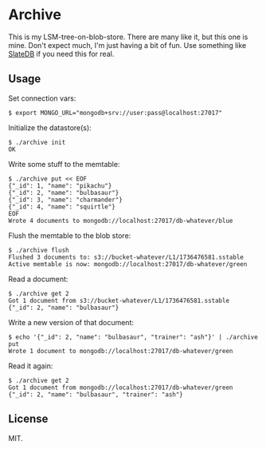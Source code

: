 # Archive

This is my LSM-tree-on-blob-store. There are many like it, but this one is mine.
Don't expect much, I'm just having a bit of fun. Use something like [SlateDB][]
if you need this for real.

## Usage

Set connection vars:

```console
$ export MONGO_URL="mongodb+srv://user:pass@localhost:27017"
```

Initialize the datastore(s):

```console
$ ./archive init
OK
```

Write some stuff to the memtable:

```console
$ ./archive put << EOF
{"_id": 1, "name": "pikachu"}
{"_id": 2, "name": "bulbasaur"}
{"_id": 3, "name": "charmander"}
{"_id": 4, "name": "squirtle"}
EOF
Wrote 4 documents to mongodb://localhost:27017/db-whatever/blue
```

Flush the memtable to the blob store:

```console
$ ./archive flush
Flushed 3 documents to: s3://bucket-whatever/L1/1736476581.sstable
Active memtable is now: mongodb://localhost:27017/db-whatever/green
```

Read a document:

```console
$ ./archive get 2
Got 1 document from s3://bucket-whatever/L1/1736476581.sstable
{"_id": 2, "name": "bulbasaur"}
```

Write a new version of that document:

```console
$ echo '{"_id": 2, "name": "bulbasaur", "trainer": "ash"}' | ./archive put
Wrote 1 document to mongodb://localhost:27017/db-whatever/green
```

Read it again:

```console
$ ./archive get 2
Got 1 document from mongodb://localhost:27017/db-whatever/green
{"_id": 2, "name": "bulbasaur", "trainer": "ash"}
```

## License

MIT.

[SlateDB]: https://github.com/slatedb/slatedb
